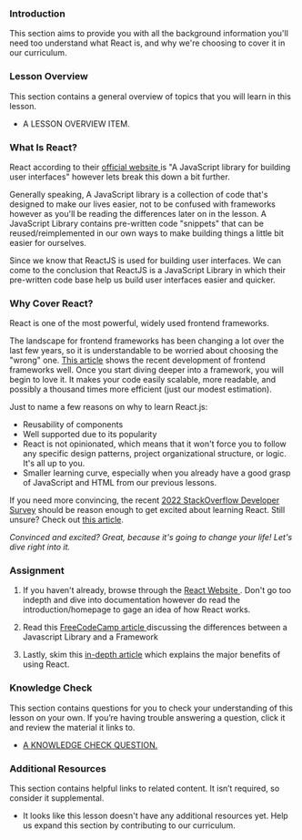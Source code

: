 ### Introduction

This section aims to provide you with all the background information you'll need too understand what React is, and why we're choosing to cover it in our curriculum.

### Lesson Overview

This section contains a general overview of topics that you will learn in this lesson.

- A LESSON OVERVIEW ITEM.

### What Is React?

React according to their <a href="https://reactjs.org/"> official website </a> is "A JavaScript library for building user interfaces" however lets break this down a bit further.

Generally speaking, A JavaScript library is a collection of code that's designed to make our lives easier, not to be confused with frameworks however as you'll be reading the differences later on in the lesson. A JavaScript Library contains pre-written code "snippets" that can be reused/reimplemented in our own ways to make building things a little bit easier for ourselves.

Since we know that ReactJS is used for building user interfaces. We can come to the conclusion that ReactJS is a JavaScript Library in which their pre-written code base help us build user interfaces easier and quicker.

### Why Cover React?

React is one of the most powerful, widely used frontend frameworks.

The landscape for frontend frameworks has been changing a lot over the last few years, so it is understandable to be worried about choosing the "wrong" one.
[This article](https://stackoverflow.blog/2018/01/11/brutal-lifecycle-javascript-frameworks/) shows the recent development of frontend frameworks well. Once you start diving deeper into a framework, you will begin to love it. It makes your code easily scalable, more readable, and possibly a thousand times more efficient (just our modest estimation).

Just to name a few reasons on why to learn React.js:

- Reusability of components
- Well supported due to its popularity
- React is not opinionated, which means that it won't force you to follow any specific design patterns, project organizational structure, or logic. It's all up to you.
- Smaller learning curve, especially when you already have a good grasp of JavaScript and HTML from our previous lessons.

If you need more convincing, the recent [2022 StackOverflow Developer Survey](https://survey.stackoverflow.co/2022/#section-most-popular-technologies-web-frameworks-and-technologies) should be reason enough to get excited about learning React. Still unsure? Check out [this article](https://laptrinhx.com/top-10-reasons-why-you-should-learn-react-right-now-3718263995/).

_Convinced and excited? Great, because it's going to change your life! Let's dive right into it._

### Assignment

<div class="lesson-content__panel" markdown="1">

1.  If you haven't already, browse through the <a href="https://reactjs.org/"> React Website </a>. Don't go too indepth and dive into documentation however do read the introduction/homepage to gage an idea of how React works.

2.  Read this <a href="https://www.freecodecamp.org/news/the-difference-between-a-framework-and-a-library-bd133054023f/"> FreeCodeCamp article </a> discussing the differences between a Javascript Library and a Framework

3.  Lastly, skim this <a href="https://www.peerbits.com/blog/reasons-to-choose-reactjs-for-your-web-development-project.html">in-depth article</a> which explains the major benefits of using React.
</div>

### Knowledge Check

This section contains questions for you to check your understanding of this lesson on your own. If you’re having trouble answering a question, click it and review the material it links to.

- <a class="knowledge-check-link" href="A KNOWLEDGE CHECK URL">A KNOWLEDGE CHECK QUESTION.</a>

### Additional Resources

This section contains helpful links to related content. It isn’t required, so consider it supplemental.

- It looks like this lesson doesn't have any additional resources yet. Help us expand this section by contributing to our curriculum.
